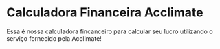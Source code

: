 # Calculadora Financeira Acclimate
Essa é nossa calculadora fincanceiro para calcular seu lucro utilizando o serviço fornecido pela Acclimate!
